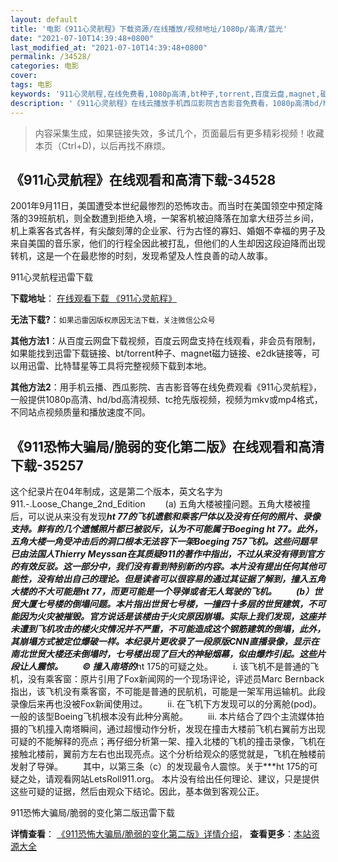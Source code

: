 ```yaml
---
layout: default
title: '电影《911心灵航程》下载资源/在线播放/视频地址/1080p/高清/蓝光'
date: "2021-07-10T14:39:48+0800"
last_modified_at: "2021-07-10T14:39:48+0800"
permalink: /34528/
categories: 电影
cover:
tags: 电影
keywords: '911心灵航程,在线免费看,1080p高清,bt种子,torrent,百度云盘,magnet,磁力链,迅雷下载资源'
description: '《911心灵航程》在线云播放手机西瓜影院吉吉影音免费看，1080p高清bd/hd未删减完整版和tc抢先枪版，mkv/mp4格式，附带bt/torrent种子、magnet/磁力链、百度云盘、网盘资源迅雷下载链接'
---
```


>内容采集生成，如果链接失效，多试几个，页面最后有更多精彩视频！收藏本页（Ctrl+D)，以后再找不麻烦。


## 《911心灵航程》在线观看和高清下载-34528

2001年9月11日，美国遭受本世纪最惨烈的恐怖攻击。而当时在美国领空中预定降落的39班航机，则全数遭到拒绝入境，一架客机被迫降落在加拿大纽芬兰乡间，机上乘客各式各样，有尖酸刻薄的企业家、行为古怪的寡妇、婚姻不幸福的男子及来自美国的音乐家，他们的行程全因此被打乱，但他们的人生却因这段迫降而出现转机，这是一个在最悲惨的时刻，发现希望及人性良善的动人故事。


911心灵航程迅雷下载

**下载地址**： [在线观看下载 《911心灵航程》](https://www.993dy.com//vod-detail-id-14447.html) 


**无法下载?**：`如果迅雷因版权原因无法下载，关注微信公众号 `

**其他方法1**：从百度云网盘下载视频，百度云网盘支持在线观看，非会员有限制，如果能找到迅雷下载链接、bt/torrent种子、magnet磁力链接、e2dk链接等，可以用迅雷、比特彗星等工具将完整视频下载到本地。

**其他方法2**：用手机云播、西瓜影院、吉吉影音等在线免费观看《911心灵航程》，一般提供1080p高清、hd/bd高清视频、tc抢先版视频，视频为mkv或mp4格式，不同站点视频质量和播放速度不同。


## 《911恐怖大骗局/脆弱的变化第二版》在线观看和高清下载-35257

这个纪录片在04年制成，这是第二个版本，英文名字为911.-.Loose_Change_2nd_Edition 　　(a) 五角大楼被撞问题。五角大楼被撞后，可以说从来没有发现***ht 77的飞机遗骸和乘客尸体以及没有任何的照片、录像支持。鲜有的几个遗憾照片都已被驳斥，认为不可能属于Boeging ***ht 77。此外，五角大楼一角受冲击后的洞口根本无法容下一架Boeging 757飞机。这些问题早已由法国人Thierry Meyssan在其质疑911的著作中指出，不过从来没有得到官方的有效反驳。这一部分中，我们没有看到特别新的内容。本片没有提出任何其他可能性，没有给出自己的理论。但是读者可以很容易的通过其证据了解到，撞入五角大楼的不大可能是***ht 77，而更可能是一个导弹或者无人驾驶的飞机。 　　(b）世贸大厦七号楼的倒塌问题。本片指出世贸七号楼，一撞四十多层的世贸建筑，不可能因为火灾被摧毁。官方说话是该楼由于火灾原因崩塌。实际上我们发现，这座并未遭到飞机攻击的楼火灾情况并不严重，不可能造成这个钢筋建筑的倒塌，此外，其崩塌方式被定位爆破一样。本纪录片更收录了一段原版CNN直播录像，显示在南北世贸大楼还未倒塌时，七号楼出现了巨大的神秘烟幕，似由爆炸引起。这些片段让人震惊。 　　© 撞入南塔的***ht 175的可疑之处。 　　i. 该飞机不是普通的飞机，没有乘客窗：原片引用了Fox新闻网的一个现场评论，评述员Marc Bernback指出，该飞机没有乘客窗，不可能是普通的民航机，可能是一架军用运输机。此段录像后来再也没被Fox新闻使用过。 　　ii. 在飞机下方发现可以的分离舱(pod)。一般的该型Boeing飞机根本没有此种分离舱。 　　iii. 本片结合了四个主流媒体拍摄的飞机撞入南塔瞬间，通过超慢动作分析，发现在撞击大楼前飞机右翼前方出现可疑的不能解释的亮点；再仔细分析第一架、撞入北楼的飞机的撞击录像，飞机在接触北楼前，翼前方左右也出现亮点。这个分析给观众的感觉就是，飞机在触楼前发射了导弹。 　　其中，以第三条（c）的发现最令人震惊。关于***ht 175的可疑之处，请观看网站LetsRoll911.org。 本片没有给出任何理论、建议，只是提供这些可疑的证据，然后由观众下结论。因此，基本做到客观公正。


911恐怖大骗局/脆弱的变化第二版迅雷下载

**详情查看**： [《911恐怖大骗局/脆弱的变化第二版》详情介绍](/movie/35257/)， **查看更多**：[本站资源大全](/movie/t/all/)

